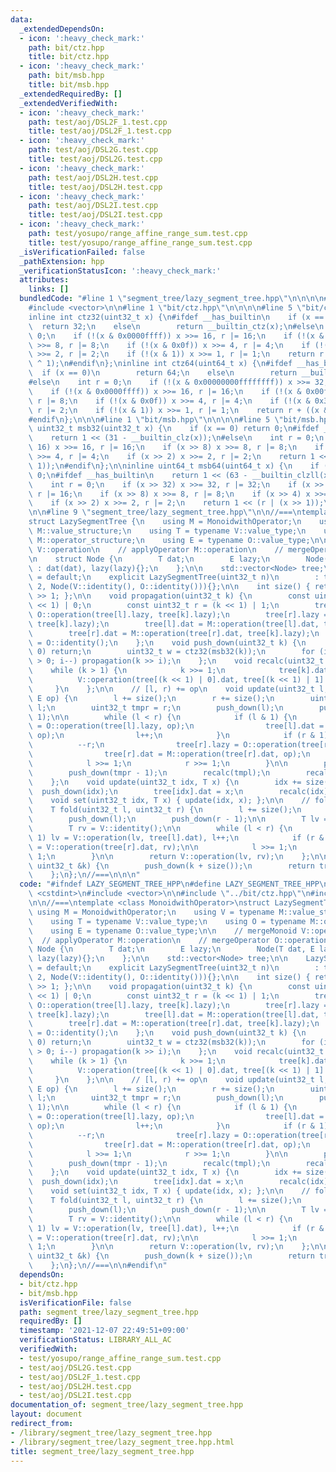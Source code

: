 ```yaml
---
data:
  _extendedDependsOn:
  - icon: ':heavy_check_mark:'
    path: bit/ctz.hpp
    title: bit/ctz.hpp
  - icon: ':heavy_check_mark:'
    path: bit/msb.hpp
    title: bit/msb.hpp
  _extendedRequiredBy: []
  _extendedVerifiedWith:
  - icon: ':heavy_check_mark:'
    path: test/aoj/DSL2F_1.test.cpp
    title: test/aoj/DSL2F_1.test.cpp
  - icon: ':heavy_check_mark:'
    path: test/aoj/DSL2G.test.cpp
    title: test/aoj/DSL2G.test.cpp
  - icon: ':heavy_check_mark:'
    path: test/aoj/DSL2H.test.cpp
    title: test/aoj/DSL2H.test.cpp
  - icon: ':heavy_check_mark:'
    path: test/aoj/DSL2I.test.cpp
    title: test/aoj/DSL2I.test.cpp
  - icon: ':heavy_check_mark:'
    path: test/yosupo/range_affine_range_sum.test.cpp
    title: test/yosupo/range_affine_range_sum.test.cpp
  _isVerificationFailed: false
  _pathExtension: hpp
  _verificationStatusIcon: ':heavy_check_mark:'
  attributes:
    links: []
  bundledCode: "#line 1 \"segment_tree/lazy_segment_tree.hpp\"\n\n\n\n#include <cstdint>\n\
    #include <vector>\n\n#line 1 \"bit/ctz.hpp\"\n\n\n\n#line 5 \"bit/ctz.hpp\"\n\n\
    inline int ctz32(uint32_t x) {\n#ifdef __has_builtin\n    if (x == 0)\n      \
    \  return 32;\n    else\n        return __builtin_ctz(x);\n#else\n    int r =\
    \ 0;\n    if (!(x & 0x0000ffff)) x >>= 16, r |= 16;\n    if (!(x & 0x00ff)) x\
    \ >>= 8, r |= 8;\n    if (!(x & 0x0f)) x >>= 4, r |= 4;\n    if (!(x & 0x3)) x\
    \ >>= 2, r |= 2;\n    if (!(x & 1)) x >>= 1, r |= 1;\n    return r + ((x & 1)\
    \ ^ 1);\n#endif\n};\ninline int ctz64(uint64_t x) {\n#ifdef __has_builtin\n  \
    \  if (x == 0)\n        return 64;\n    else\n        return __builtin_ctzll(x);\n\
    #else\n    int r = 0;\n    if (!(x & 0x00000000ffffffff)) x >>= 32, r |= 32;\n\
    \    if (!(x & 0x0000ffff)) x >>= 16, r |= 16;\n    if (!(x & 0x00ff)) x >>= 8,\
    \ r |= 8;\n    if (!(x & 0x0f)) x >>= 4, r |= 4;\n    if (!(x & 0x3)) x >>= 2,\
    \ r |= 2;\n    if (!(x & 1)) x >>= 1, r |= 1;\n    return r + ((x & 1) ^ 1);\n\
    #endif\n};\n\n\n#line 1 \"bit/msb.hpp\"\n\n\n\n#line 5 \"bit/msb.hpp\"\n\ninline\
    \ uint32_t msb32(uint32_t x) {\n    if (x == 0) return 0;\n#ifdef __has_builtin\n\
    \    return 1 << (31 - __builtin_clz(x));\n#else\n    int r = 0;\n    if (x >>\
    \ 16) x >>= 16, r |= 16;\n    if (x >> 8) x >>= 8, r |= 8;\n    if (x >> 4) x\
    \ >>= 4, r |= 4;\n    if (x >> 2) x >>= 2, r |= 2;\n    return 1 << (r | (x >>\
    \ 1));\n#endif\n};\n\ninline uint64_t msb64(uint64_t x) {\n    if (x == 0) return\
    \ 0;\n#ifdef __has_builtin\n    return 1 << (63 - __builtin_clzll(x));\n#else\n\
    \    int r = 0;\n    if (x >> 32) x >>= 32, r |= 32;\n    if (x >> 16) x >>= 16,\
    \ r |= 16;\n    if (x >> 8) x >>= 8, r |= 8;\n    if (x >> 4) x >>= 4, r |= 4;\n\
    \    if (x >> 2) x >>= 2, r |= 2;\n    return 1 << (r | (x >> 1));\n#endif\n};\n\
    \n\n#line 9 \"segment_tree/lazy_segment_tree.hpp\"\n\n//===\ntemplate <class MonoidwithOperator>\n\
    struct LazySegmentTree {\n    using M = MonoidwithOperator;\n    using V = typename\
    \ M::value_structure;\n    using T = typename V::value_type;\n    using O = typename\
    \ M::operator_structure;\n    using E = typename O::value_type;\n\n    // mergeMonoid\
    \ V::operation\n    // applyOperator M::operation\n    // mergeOperator O::operation\n\
    \n    struct Node {\n        T dat;\n        E lazy;\n        Node(T dat, E lazy)\
    \ : dat(dat), lazy(lazy){};\n    };\n\n    std::vector<Node> tree;\n\n    LazySegmentTree()\
    \ = default;\n    explicit LazySegmentTree(uint32_t n)\n        : tree(n * 2 +\
    \ 2, Node(V::identity(), O::identity())){};\n\n    int size() { return tree.size()\
    \ >> 1; };\n\n    void propagation(uint32_t k) {\n        const uint32_t l = (k\
    \ << 1) | 0;\n        const uint32_t r = (k << 1) | 1;\n        tree[l].lazy =\
    \ O::operation(tree[l].lazy, tree[k].lazy);\n        tree[r].lazy = O::operation(tree[r].lazy,\
    \ tree[k].lazy);\n        tree[l].dat = M::operation(tree[l].dat, tree[k].lazy);\n\
    \        tree[r].dat = M::operation(tree[r].dat, tree[k].lazy);\n        tree[k].lazy\
    \ = O::identity();\n    };\n    void push_down(uint32_t k) {\n        if (k ==\
    \ 0) return;\n        uint32_t w = ctz32(msb32(k));\n        for (int i = w; i\
    \ > 0; i--) propagation(k >> i);\n    };\n    void recalc(uint32_t k) {\n    \
    \    while (k > 1) {\n            k >>= 1;\n            tree[k].dat =\n      \
    \          V::operation(tree[(k << 1) | 0].dat, tree[(k << 1) | 1].dat);\n   \
    \     }\n    };\n\n    // [l, r) += op\n    void update(uint32_t l, uint32_t r,\
    \ E op) {\n        l += size();\n        r += size();\n        uint32_t tmpl =\
    \ l;\n        uint32_t tmpr = r;\n        push_down(l);\n        push_down(r -\
    \ 1);\n\n        while (l < r) {\n            if (l & 1) {\n                tree[l].lazy\
    \ = O::operation(tree[l].lazy, op);\n                tree[l].dat = M::operation(tree[l].dat,\
    \ op);\n                l++;\n            }\n            if (r & 1) {\n      \
    \          --r;\n                tree[r].lazy = O::operation(tree[r].lazy, op);\n\
    \                tree[r].dat = M::operation(tree[r].dat, op);\n            }\n\
    \            l >>= 1;\n            r >>= 1;\n        }\n\n        push_down(tmpl);\n\
    \        push_down(tmpr - 1);\n        recalc(tmpl);\n        recalc(tmpr - 1);\n\
    \    };\n    void update(uint32_t idx, T x) {\n        idx += size();\n      \
    \  push_down(idx);\n        tree[idx].dat = x;\n        recalc(idx);\n    };\n\
    \    void set(uint32_t idx, T x) { update(idx, x); };\n\n    // foldl[l, r)\n\
    \    T fold(uint32_t l, uint32_t r) {\n        l += size();\n        r += size();\n\
    \        push_down(l);\n        push_down(r - 1);\n\n        T lv = V::identity();\n\
    \        T rv = V::identity();\n\n        while (l < r) {\n            if (l &\
    \ 1) lv = V::operation(lv, tree[l].dat), l++;\n            if (r & 1) --r, rv\
    \ = V::operation(tree[r].dat, rv);\n\n            l >>= 1;\n            r >>=\
    \ 1;\n        }\n\n        return V::operation(lv, rv);\n    };\n\n    T operator[](const\
    \ uint32_t &k) {\n        push_down(k + size());\n        return tree[k + size()].dat;\n\
    \    };\n};\n//===\n\n\n"
  code: "#ifndef LAZY_SEGMENT_TREE_HPP\n#define LAZY_SEGMENT_TREE_HPP\n\n#include\
    \ <cstdint>\n#include <vector>\n\n#include \"../bit/ctz.hpp\"\n#include \"../bit/msb.hpp\"\
    \n\n//===\ntemplate <class MonoidwithOperator>\nstruct LazySegmentTree {\n   \
    \ using M = MonoidwithOperator;\n    using V = typename M::value_structure;\n\
    \    using T = typename V::value_type;\n    using O = typename M::operator_structure;\n\
    \    using E = typename O::value_type;\n\n    // mergeMonoid V::operation\n  \
    \  // applyOperator M::operation\n    // mergeOperator O::operation\n\n    struct\
    \ Node {\n        T dat;\n        E lazy;\n        Node(T dat, E lazy) : dat(dat),\
    \ lazy(lazy){};\n    };\n\n    std::vector<Node> tree;\n\n    LazySegmentTree()\
    \ = default;\n    explicit LazySegmentTree(uint32_t n)\n        : tree(n * 2 +\
    \ 2, Node(V::identity(), O::identity())){};\n\n    int size() { return tree.size()\
    \ >> 1; };\n\n    void propagation(uint32_t k) {\n        const uint32_t l = (k\
    \ << 1) | 0;\n        const uint32_t r = (k << 1) | 1;\n        tree[l].lazy =\
    \ O::operation(tree[l].lazy, tree[k].lazy);\n        tree[r].lazy = O::operation(tree[r].lazy,\
    \ tree[k].lazy);\n        tree[l].dat = M::operation(tree[l].dat, tree[k].lazy);\n\
    \        tree[r].dat = M::operation(tree[r].dat, tree[k].lazy);\n        tree[k].lazy\
    \ = O::identity();\n    };\n    void push_down(uint32_t k) {\n        if (k ==\
    \ 0) return;\n        uint32_t w = ctz32(msb32(k));\n        for (int i = w; i\
    \ > 0; i--) propagation(k >> i);\n    };\n    void recalc(uint32_t k) {\n    \
    \    while (k > 1) {\n            k >>= 1;\n            tree[k].dat =\n      \
    \          V::operation(tree[(k << 1) | 0].dat, tree[(k << 1) | 1].dat);\n   \
    \     }\n    };\n\n    // [l, r) += op\n    void update(uint32_t l, uint32_t r,\
    \ E op) {\n        l += size();\n        r += size();\n        uint32_t tmpl =\
    \ l;\n        uint32_t tmpr = r;\n        push_down(l);\n        push_down(r -\
    \ 1);\n\n        while (l < r) {\n            if (l & 1) {\n                tree[l].lazy\
    \ = O::operation(tree[l].lazy, op);\n                tree[l].dat = M::operation(tree[l].dat,\
    \ op);\n                l++;\n            }\n            if (r & 1) {\n      \
    \          --r;\n                tree[r].lazy = O::operation(tree[r].lazy, op);\n\
    \                tree[r].dat = M::operation(tree[r].dat, op);\n            }\n\
    \            l >>= 1;\n            r >>= 1;\n        }\n\n        push_down(tmpl);\n\
    \        push_down(tmpr - 1);\n        recalc(tmpl);\n        recalc(tmpr - 1);\n\
    \    };\n    void update(uint32_t idx, T x) {\n        idx += size();\n      \
    \  push_down(idx);\n        tree[idx].dat = x;\n        recalc(idx);\n    };\n\
    \    void set(uint32_t idx, T x) { update(idx, x); };\n\n    // foldl[l, r)\n\
    \    T fold(uint32_t l, uint32_t r) {\n        l += size();\n        r += size();\n\
    \        push_down(l);\n        push_down(r - 1);\n\n        T lv = V::identity();\n\
    \        T rv = V::identity();\n\n        while (l < r) {\n            if (l &\
    \ 1) lv = V::operation(lv, tree[l].dat), l++;\n            if (r & 1) --r, rv\
    \ = V::operation(tree[r].dat, rv);\n\n            l >>= 1;\n            r >>=\
    \ 1;\n        }\n\n        return V::operation(lv, rv);\n    };\n\n    T operator[](const\
    \ uint32_t &k) {\n        push_down(k + size());\n        return tree[k + size()].dat;\n\
    \    };\n};\n//===\n\n#endif\n"
  dependsOn:
  - bit/ctz.hpp
  - bit/msb.hpp
  isVerificationFile: false
  path: segment_tree/lazy_segment_tree.hpp
  requiredBy: []
  timestamp: '2021-12-07 22:49:51+09:00'
  verificationStatus: LIBRARY_ALL_AC
  verifiedWith:
  - test/yosupo/range_affine_range_sum.test.cpp
  - test/aoj/DSL2G.test.cpp
  - test/aoj/DSL2F_1.test.cpp
  - test/aoj/DSL2H.test.cpp
  - test/aoj/DSL2I.test.cpp
documentation_of: segment_tree/lazy_segment_tree.hpp
layout: document
redirect_from:
- /library/segment_tree/lazy_segment_tree.hpp
- /library/segment_tree/lazy_segment_tree.hpp.html
title: segment_tree/lazy_segment_tree.hpp
---
```

